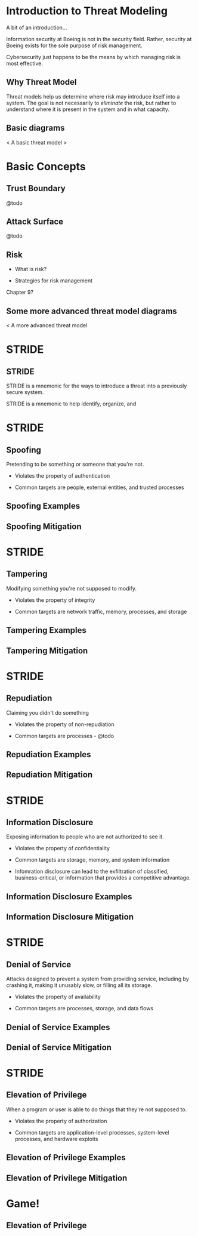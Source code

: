 # Introduction to Threat Modeling

A bit of an introduction...

Information security at Boeing is not in the security field. Rather, security at Boeing exists for the sole purpose of risk management.

Cybersecurity just happens to be the means by which managing risk is most effective.


## Why Threat Model

Threat models help us determine where risk may introduce itself into a system. The goal is not necessarily to *eliminate* the risk, but rather to 
understand where it is present in the system and in what capacity. 


## Basic diagrams

< A basic threat model >



# Basic Concepts


## Trust Boundary

@todo


## Attack Surface

@todo


## Risk

* What is risk?

* Strategies for risk management

Chapter 9?


## Some more advanced threat model diagrams

< A more advanced threat model



# STRIDE


## STRIDE

STRIDE is a mnemonic for the ways to introduce a threat into a previously secure system. 

STRIDE is a mnemonic to help identify, organize, and 



# **S**TRIDE


## Spoofing

Pretending to be something or someone that you're not.

* Violates the property of authentication

* Common targets are people, external entities, and trusted processes


## Spoofing Examples


## Spoofing Mitigation



# S**T**RIDE


## Tampering

Modifying something you're not supposed to modify.

* Violates the property of integrity

* Common targets are network traffic, memory, processes, and storage


## Tampering Examples


## Tampering Mitigation



# ST**R**IDE


## Repudiation

Claiming you didn't do something

* Violates the property of non-repudiation

* Common targets are processes - @todo


## Repudiation Examples


## Repudiation Mitigation



# STR**I**DE


## Information Disclosure

Exposing information to people who are not authorized to see it.

* Violates the property of confidentiality

* Common targets are storage, memory, and system information

* Infomration disclosure can lead to the exfiltration of classified, business-critical, or information that provides a competitive advantage. 


## Information Disclosure Examples


## Information Disclosure Mitigation



# STRI**D**E


## Denial of Service

Attacks designed to prevent a system from providing service, including by crashing it, making it unusably slow, or filling all its storage.

* Violates the property of availability

* Common targets are processes, storage, and data flows


## Denial of Service Examples


## Denial of Service Mitigation



# STRID**E**


## Elevation of Privilege

When a program or user is able to do things that they're not supposed to.

* Violates the property of authorization

* Common targets are application-level processes, system-level processes, and hardware exploits


## Elevation of Privilege Examples


## Elevation of Privilege Mitigation



# Game!


## Elevation of Privilege


